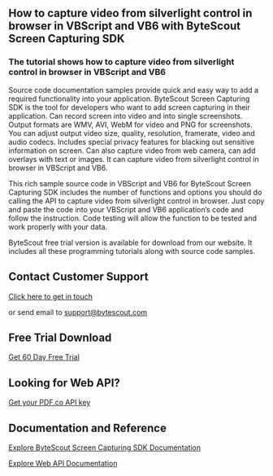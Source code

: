 ## How to capture video from silverlight control in browser in VBScript and VB6 with ByteScout Screen Capturing SDK

### The tutorial shows how to capture video from silverlight control in browser in VBScript and VB6

Source code documentation samples provide quick and easy way to add a required functionality into your application. ByteScout Screen Capturing SDK is the tool for developers who want to add screen capturing in their application. Can record screen into video and into single screenshots. Output formats are WMV, AVI, WebM for video and PNG for screenshots. You can adjust output video size, quality, resolution, framerate, video and audio codecs. Includes special privacy features for blacking out sensitive information on screen. Can also capture video from web camera, can add overlays with text or images. It can capture video from silverlight control in browser in VBScript and VB6.

This rich sample source code in VBScript and VB6 for ByteScout Screen Capturing SDK includes the number of functions and options you should do calling the API to capture video from silverlight control in browser. Just copy and paste the code into your VBScript and VB6 application’s code and follow the instruction. Code testing will allow the function to be tested and work properly with your data.

ByteScout free trial version is available for download from our website. It includes all these programming tutorials along with source code samples.

## Contact Customer Support

[Click here to get in touch](https://bytescout.zendesk.com/hc/en-us/requests/new?subject=ByteScout%20Screen%20Capturing%20SDK%20Question)

or send email to [support@bytescout.com](mailto:support@bytescout.com?subject=ByteScout%20Screen%20Capturing%20SDK%20Question) 

## Free Trial Download

[Get 60 Day Free Trial](https://bytescout.com/download/web-installer?utm_source=github-readme)

## Looking for Web API? 

[Get your PDF.co API key](https://pdf.co/documentation/api?utm_source=github-readme)

## Documentation and Reference

[Explore ByteScout Screen Capturing SDK Documentation](https://bytescout.com/documentation/index.html?utm_source=github-readme)

[Explore Web API Documentation](https://pdf.co/documentation/api?utm_source=github-readme)